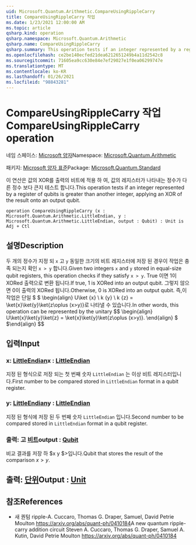 ```yaml
---
uid: Microsoft.Quantum.Arithmetic.CompareUsingRippleCarry
title: CompareUsingRippleCarry 작업
ms.date: 1/23/2021 12:00:00 AM
ms.topic: article
qsharp.kind: operation
qsharp.namespace: Microsoft.Quantum.Arithmetic
qsharp.name: CompareUsingRippleCarry
qsharp.summary: This operation tests if an integer represented by a register of qubits is greater than another integer, applying an XOR of the result onto an output qubit.
ms.openlocfilehash: ce2be140ecfed21dea6212651249b4a11d2542c8
ms.sourcegitcommit: 71605ea9cc630e84e7ef29027e1f0ea06299747e
ms.translationtype: MT
ms.contentlocale: ko-KR
ms.lasthandoff: 01/26/2021
ms.locfileid: "98843281"
---
```

# <a name="compareusingripplecarry-operation"></a><span data-ttu-id="56120-102">CompareUsingRippleCarry 작업</span><span class="sxs-lookup"><span data-stu-id="56120-102">CompareUsingRippleCarry operation</span></span>

<span data-ttu-id="56120-103">네임 스페이스: [Microsoft 양자](xref:Microsoft.Quantum.Arithmetic)</span><span class="sxs-lookup"><span data-stu-id="56120-103">Namespace: [Microsoft.Quantum.Arithmetic](xref:Microsoft.Quantum.Arithmetic)</span></span>

<span data-ttu-id="56120-104">패키지: [Microsoft 양자 표준](https://nuget.org/packages/Microsoft.Quantum.Standard)</span><span class="sxs-lookup"><span data-stu-id="56120-104">Package: [Microsoft.Quantum.Standard](https://nuget.org/packages/Microsoft.Quantum.Standard)</span></span>


<span data-ttu-id="56120-105">이 연산은 값의 XOR를 출력의 비트에 적용 하 여, 값의 레지스터가 나타내는 정수가 다른 정수 보다 큰지 테스트 합니다.</span><span class="sxs-lookup"><span data-stu-id="56120-105">This operation tests if an integer represented by a register of qubits is greater than another integer, applying an XOR of the result onto an output qubit.</span></span>

```qsharp
operation CompareUsingRippleCarry (x : Microsoft.Quantum.Arithmetic.LittleEndian, y : Microsoft.Quantum.Arithmetic.LittleEndian, output : Qubit) : Unit is Adj + Ctl
```


## <a name="description"></a><span data-ttu-id="56120-106">설명</span><span class="sxs-lookup"><span data-stu-id="56120-106">Description</span></span>

<span data-ttu-id="56120-107">두 개의 정수가 지정 되 `x` 고 `y` 동일한 크기의 비트 레지스터에 저장 된 경우이 작업은 충족 되는지 확인 `x > y` 합니다.</span><span class="sxs-lookup"><span data-stu-id="56120-107">Given two integers `x` and `y` stored in equal-size qubit registers, this operation checks if they satisfy `x > y`.</span></span> <span data-ttu-id="56120-108">True 이면 1이 XORed 출력으로 변환 됩니다.</span><span class="sxs-lookup"><span data-stu-id="56120-108">If true, 1 is XORed into an output qubit.</span></span> <span data-ttu-id="56120-109">그렇지 않으면 0이 출력의 XORed 됩니다.</span><span class="sxs-lookup"><span data-stu-id="56120-109">Otherwise, 0 is XORed into an output qubit.</span></span>
<span data-ttu-id="56120-110">즉,이 작업은 단일 $ $ \begin{align} U\ket {x} \ k {y} \ k {z} = \ket{x}\ket{y}\ket{z\oplus (x>y)}로 나타낼 수 있습니다.</span><span class="sxs-lookup"><span data-stu-id="56120-110">In other words, this operation can be represented by the unitary $$ \begin{align} U\ket{x}\ket{y}\ket{z} = \ket{x}\ket{y}\ket{z\oplus (x>y)}.</span></span>
<span data-ttu-id="56120-111">\end{align} $ $</span><span class="sxs-lookup"><span data-stu-id="56120-111">\end{align} $$</span></span>

## <a name="input"></a><span data-ttu-id="56120-112">입력</span><span class="sxs-lookup"><span data-stu-id="56120-112">Input</span></span>

### <a name="x--littleendian"></a><span data-ttu-id="56120-113">x: [LittleEndian](xref:Microsoft.Quantum.Arithmetic.LittleEndian)</span><span class="sxs-lookup"><span data-stu-id="56120-113">x : [LittleEndian](xref:Microsoft.Quantum.Arithmetic.LittleEndian)</span></span>

<span data-ttu-id="56120-114">지정 된 형식으로 저장 되는 첫 번째 숫자 `LittleEndian` 는 이상 비트 레지스터입니다.</span><span class="sxs-lookup"><span data-stu-id="56120-114">First number to be compared stored in `LittleEndian` format in a qubit register.</span></span>


### <a name="y--littleendian"></a><span data-ttu-id="56120-115">y: [LittleEndian](xref:Microsoft.Quantum.Arithmetic.LittleEndian)</span><span class="sxs-lookup"><span data-stu-id="56120-115">y : [LittleEndian](xref:Microsoft.Quantum.Arithmetic.LittleEndian)</span></span>

<span data-ttu-id="56120-116">지정 된 형식에 저장 된 두 번째 숫자 `LittleEndian` 입니다.</span><span class="sxs-lookup"><span data-stu-id="56120-116">Second number to be compared stored in `LittleEndian` format in a qubit register.</span></span>


### <a name="output--qubit"></a><span data-ttu-id="56120-117">출력: 고 [비트](xref:microsoft.quantum.lang-ref.qubit)</span><span class="sxs-lookup"><span data-stu-id="56120-117">output : [Qubit](xref:microsoft.quantum.lang-ref.qubit)</span></span>

<span data-ttu-id="56120-118">비교 결과를 저장 하 $x y $>입니다.</span><span class="sxs-lookup"><span data-stu-id="56120-118">Qubit that stores the result of the comparison $x>y$.</span></span>



## <a name="output--unit"></a><span data-ttu-id="56120-119">출력: [단위](xref:microsoft.quantum.lang-ref.unit)</span><span class="sxs-lookup"><span data-stu-id="56120-119">Output : [Unit](xref:microsoft.quantum.lang-ref.unit)</span></span>



## <a name="references"></a><span data-ttu-id="56120-120">참조</span><span class="sxs-lookup"><span data-stu-id="56120-120">References</span></span>

- <span data-ttu-id="56120-121">새 퀀텀 ripple-A. Cuccaro, Thomas G. Draper, Samuel, David Petrie Moulton https://arxiv.org/abs/quant-ph/0410184</span><span class="sxs-lookup"><span data-stu-id="56120-121">A new quantum ripple-carry addition circuit Steven A. Cuccaro, Thomas G. Draper, Samuel A. Kutin, David Petrie Moulton https://arxiv.org/abs/quant-ph/0410184</span></span>